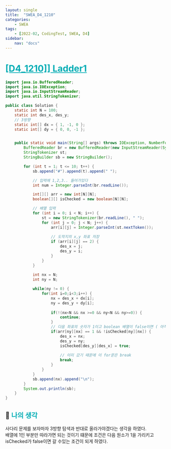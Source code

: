 ```yaml
---
layout: single
title:  "SWEA_D4_1210"
categories: 
    - SWEA
tags: 
    - [2022-02, CodingTest, SWEA, D4]
sidebar:
    nav: "docs"
---
```


# <b><a style="color:#00adb5" href="https://swexpertacademy.com/main/code/problem/problemDetail.do" target=_blank>[D4_1210]] Ladder1</a></b>

```java
import java.io.BufferedReader;
import java.io.IOException;
import java.io.InputStreamReader;
import java.util.StringTokenizer;

public class Solution {
	static int N = 100;
	static int des_x, des_y;
	// 3방향
	static int[] dx = { 1, -1, 0 };
	static int[] dy = { 0, 0, -1 };


	public static void main(String[] args) throws IOException, NumberFormatException {
		BufferedReader br = new BufferedReader(new InputStreamReader(System.in));
		StringTokenizer st;
		StringBuilder sb = new StringBuilder();

		for (int t = 1; t <= 10; t++) {
			sb.append("#").append(t).append(" ");

			// 입력에 1,2,3.. 들어가있다
			int num = Integer.parseInt(br.readLine());

			int[][] arr = new int[N][N];
			boolean[][] isChecked = new boolean[N][N];

			// 배열 입력
			for (int i = 0; i < N; i++) {
				st = new StringTokenizer(br.readLine(), " ");
				for (int j = 0; j < N; j++) {
					arr[i][j] = Integer.parseInt(st.nextToken());
					
					// 도착지의 x,y 좌표 저장
					if (arr[i][j] == 2) {
						des_x = j;
						des_y = i;
					}
				}
			}
			
			int nx = N;
			int ny = N;

			while(ny != 0) {
				for(int i=0;i<3;i++) {
					nx = des_x + dx[i];
					ny = des_y + dy[i];
					
					if(!(nx<N && nx >=0 && ny<N && ny>=0)) {
						continue;
					}
					// 다음 좌표의 숫자가 1이고 boolean 배열이 false이면 ( 아직 안갔다는 말 )
					if(arr[ny][nx] == 1 && !isChecked[ny][nx]) {
						des_x = nx;
						des_y = ny;
						isChecked[des_y][des_x] = true;
						
						// 이미 갔기 때문에 이 for문은 break
						break;
					}
				}
			}
			sb.append(nx).append("\n");
		}
		System.out.println(sb);
	}
}
```


## 🤔 <b><a style="color:#00adb5">나의 생각</a></b>
사다리 문제를 보자마자 3방향 탐색과 반대로 올라가야겠다는 생각을 하였다.<br>
배열에 1인 부분만 따라가면 되는 것이기 떄문에 조건은 다음 원소가 1을 가리키고 isChecked가 false이면 갈 수있는 조건이 되게 하였다.

